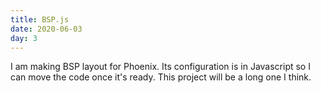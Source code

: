 ```yaml
---
title: BSP.js
date: 2020-06-03
day: 3
---
```


I am making BSP layout for Phoenix. Its configuration is in Javascript so I can move the code once it's ready. This project will be a long one I think.
